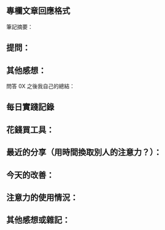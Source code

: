 ## 專欄文章回應格式

筆記摘要：


提問：
-

其他感想：
-

問答 0X 之後我自己的總結：


## 每日實踐記錄

**花錢買工具：**
-

**最近的分享（用時間換取別人的注意力？）：**
-

**今天的改善：**
-

**注意力的使用情況：**
-

**其他感想或雜記：**
-
